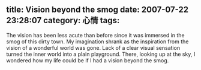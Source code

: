 title: Vision beyond the smog
date: 2007-07-22 23:28:07
category: 心情
tags:
---

The vision has been less acute than before since it was immersed in the smog of this dirty town. My imagination shrank as the inspiration from the vision of a wonderful world was gone. Lack of a clear visual sensation turned the inner world into a plain playground. There, looking up at the sky, I wondered how my life could be if I had a vision beyond the smog.
